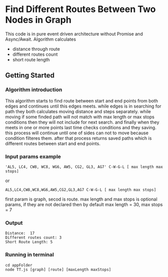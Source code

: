 # Find Different Routes Between Two Nodes in Graph
This code is in pure event driven architecture without Promise and Async/Await. 
Algorithm calculates 
- distance through route 
- different routes count
- short route length

## Getting Started
### Algorithm introduction
This algorithm starts to find route between start and end points from both edges and continues until this edges meets. while edges is in searching for path they both calculates moving distance and steps separately. 
while moving if some finded path will not match with max length or max stops conditions then they will not include for next search.
and finally when they meets in one or more points last time checks conditions and they saving.
this process will continue until one of sides can not to move because condition filteres them. after that process returns saved paths which is different routes between start and end points.

### Input params example
```
'AL5, LC4, CW8, WC8, WG6, AW5, CG2, GL3, AG7' C-W-G-L [ max length max stops]
```
or
```
AL5,LC4,CW8,WC8,WG6,AW5,CG2,GL3,AG7 C-W-G-L [ max length max stops]
```
first param is graph, secod is route. max length and max stops is optional params, if they are not declared then 
by default max length = 30, max stops = 7
 

### Output
```
Distance:  17
Different routes count: 3
Short Route Length: 5
```


### Running in terminal
```shell
cd appFolder
node TT.js [graph] [route] [maxLength maxStops]
```